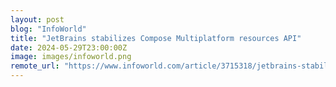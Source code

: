 ```yaml
---
layout: post
blog: "InfoWorld"
title: "JetBrains stabilizes Compose Multiplatform resources API"
date: 2024-05-29T23:00:00Z
image: images/infoworld.png
remote_url: "https://www.infoworld.com/article/3715318/jetbrains-stabilizes-compose-multiplatform-resources-api.html#tk.rss_applicationdevelopment"
---
```


